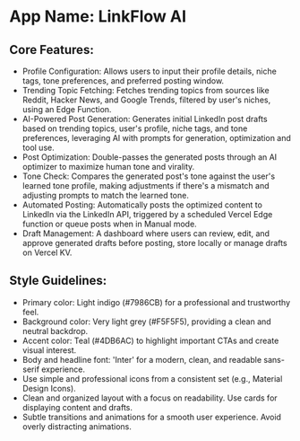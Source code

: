 # **App Name**: LinkFlow AI

## Core Features:

- Profile Configuration: Allows users to input their profile details, niche tags, tone preferences, and preferred posting window.
- Trending Topic Fetching: Fetches trending topics from sources like Reddit, Hacker News, and Google Trends, filtered by user's niches, using an Edge Function.
- AI-Powered Post Generation: Generates initial LinkedIn post drafts based on trending topics, user's profile, niche tags, and tone preferences, leveraging AI with prompts for generation, optimization and tool use.
- Post Optimization: Double-passes the generated posts through an AI optimizer to maximize human tone and virality.
- Tone Check: Compares the generated post's tone against the user's learned tone profile, making adjustments if there's a mismatch and adjusting prompts to match the learned tone.
- Automated Posting: Automatically posts the optimized content to LinkedIn via the LinkedIn API, triggered by a scheduled Vercel Edge function or queue posts when in Manual mode.
- Draft Management: A dashboard where users can review, edit, and approve generated drafts before posting, store locally or manage drafts on Vercel KV.

## Style Guidelines:

- Primary color: Light indigo (#7986CB) for a professional and trustworthy feel.
- Background color: Very light grey (#F5F5F5), providing a clean and neutral backdrop.
- Accent color: Teal (#4DB6AC) to highlight important CTAs and create visual interest.
- Body and headline font: 'Inter' for a modern, clean, and readable sans-serif experience.
- Use simple and professional icons from a consistent set (e.g., Material Design Icons).
- Clean and organized layout with a focus on readability. Use cards for displaying content and drafts.
- Subtle transitions and animations for a smooth user experience. Avoid overly distracting animations.